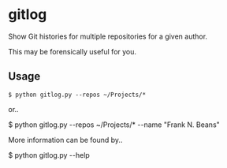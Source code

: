 # gitlog

Show Git histories for multiple repositories for a given author.

This may be forensically useful for you.

## Usage

    $ python gitlog.py --repos ~/Projects/*

or..

   $ python gitlog.py --repos ~/Projects/* --name "Frank N. Beans"

More information can be found by..

   $ python gitlog.py --help 
